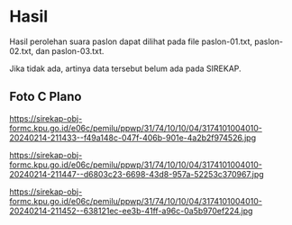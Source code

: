 # Hasil

Hasil perolehan suara paslon dapat dilihat pada file paslon-01.txt, paslon-02.txt, dan paslon-03.txt.

Jika tidak ada, artinya data tersebut belum ada pada SIREKAP.

## Foto C Plano

https://sirekap-obj-formc.kpu.go.id/e06c/pemilu/ppwp/31/74/10/10/04/3174101004010-20240214-211433--f49a148c-047f-406b-901e-4a2b2f974526.jpg

https://sirekap-obj-formc.kpu.go.id/e06c/pemilu/ppwp/31/74/10/10/04/3174101004010-20240214-211447--d6803c23-6698-43d8-957a-52253c370967.jpg

https://sirekap-obj-formc.kpu.go.id/e06c/pemilu/ppwp/31/74/10/10/04/3174101004010-20240214-211452--638121ec-ee3b-41ff-a96c-0a5b970ef224.jpg
